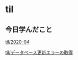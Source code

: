 # til

## 今日学んだこと

[til/2020\-04](https://github.com/tokiohamamatsu/til/blob/master/tir/2020-04.md/#10)

[til/データベース更新エラーの取得](https://github.com/tokiohamamatsu/til/blob/master/c%23/%E3%83%87%E3%83%BC%E3%82%BF%E3%83%99%E3%83%BC%E3%82%B9%E6%9B%B4%E6%96%B0%E3%82%A8%E3%83%A9%E3%83%BC%E3%81%AE%E5%8F%96%E5%BE%97.md)
